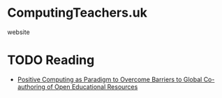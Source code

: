 ComputingTeachers.uk
====================

website

# TODO Reading

* [Positive Computing as Paradigm to Overcome Barriers to Global Co-authoring of Open Educational Resources](https://ieeexplore.ieee.org/document/8588100)